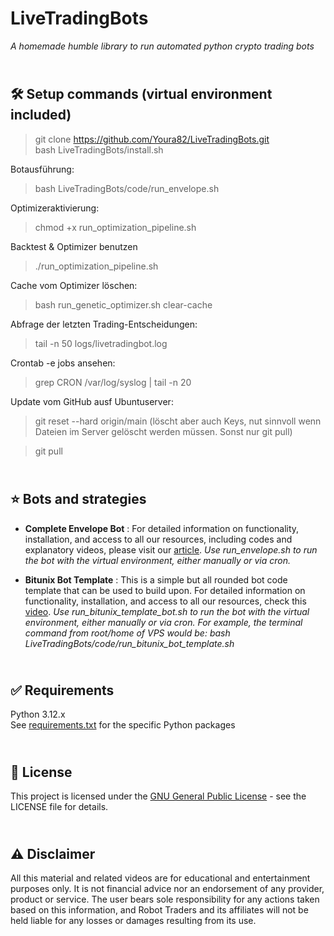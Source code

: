 # LiveTradingBots

_A homemade humble library to run automated python crypto trading bots_

\
🛠️ Setup commands (virtual environment included)
-------------
> git clone https://github.com/Youra82/LiveTradingBots.git \
> bash LiveTradingBots/install.sh

Botausführung:
> bash LiveTradingBots/code/run_envelope.sh

Optimizeraktivierung:
> chmod +x run_optimization_pipeline.sh


Backtest & Optimizer benutzen

> ./run_optimization_pipeline.sh

Cache vom Optimizer löschen:
> bash run_genetic_optimizer.sh clear-cache

Abfrage der letzten Trading-Entscheidungen:

> tail -n 50 logs/livetradingbot.log

Crontab -e jobs ansehen:
> grep CRON /var/log/syslog | tail -n 20

Update vom GitHub ausf Ubuntuserver:

>git reset --hard origin/main (löscht aber auch Keys, nut sinnvoll wenn Dateien im Server gelöscht werden müssen. Sonst nur git pull)

>git pull



\
⭐ Bots and strategies
-------------
- **Complete Envelope Bot** : For detailed information on functionality, installation, and access to all our resources, including codes and explanatory videos, please visit our [article](https://robottraders.io/blog/envelope-trading-bot).
_Use run_envelope.sh to run the bot with the virtual environment, either manually or via cron._

- **Bitunix Bot Template** : This is a simple but all rounded bot code template that can be used to build upon. For detailed information on functionality, installation, and access to all our resources, check this [video](https://youtu.be/Xj_hBOU_7Mc).
_Use run_bitunix_template_bot.sh to run the bot with the virtual environment, either manually or via cron. For example, the terminal command from root/home of VPS would be: bash LiveTradingBots/code/run_bitunix_bot_template.sh_

\
✅ Requirements
-------------
Python 3.12.x
\
See [requirements.txt](https://github.com/RobotTraders/LiveTradingBots/blob/main/requirements.txt) for the specific Python packages


\
📃 License
-------------
This project is licensed under the [GNU General Public License](LICENSE) - see the LICENSE file for details.


\
⚠️ Disclaimer
-------------
All this material and related videos are for educational and entertainment purposes only. It is not financial advice nor an endorsement of any provider, product or service. The user bears sole responsibility for any actions taken based on this information, and Robot Traders and its affiliates will not be held liable for any losses or damages resulting from its use. 
